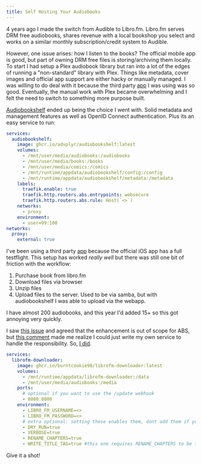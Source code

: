 ```yaml
---
title: Self Hosting Your Audiobooks
---
```


4 years ago I made the switch from Audible to Libro.fm. Libro.fm serves DRM free audiobooks, shares revenue with a local bookshop you select and works on a similar monthly subscription/credit system to Audible. 

However, one issue arises: how I listen to the books? The official mobile app is good, but part of owning DRM free files is storing/archiving them locally. To start I had setup a Plex audiobook library but ran into a lot of the edges of running a "non-standard" library with Plex. Things like metadata, cover images and official app support are either hacky or manually managed. I was willing to do deal with it because the third party [app](https://prologue.audio/) I was using was so good. Eventually, the manual work with Plex became overwhelming and I felt the need to switch to something more purpose built.

[Audiobookshelf](https://www.audiobookshelf.org/) ended up being the choice I went with. Solid metadata and management features as well as OpenID Connect authentication. Plus its an easy service to run:

```yaml
services:
  audiobookshelf:
    image: ghcr.io/advplyr/audiobookshelf:latest
    volumes:
      - /mnt/user/media/audiobooks:/audiobooks
      - /mnt/user/media/books:/books
      - /mnt/user/media/comics:/comics
      - /mnt/runtime/appdata/audiobookshelf/config:/config
      - /mnt/runtime/appdata/audiobookshelf/metadata:/metadata
    labels:
      traefik.enable: true
      traefik.http.routers.abs.entrypoints: websecure
      traefik.http.routers.abs.rule: Host(`<>`)
    networks:
      - proxy
    environment:
      - user=99:100
networks:
  proxy:
    external: true
```

I've been using a third party [app](https://github.com/LeoKlaus/plappa) because the official iOS app has a full testflight. This setup has worked _really well_ but there was still one bit of friction with the workflow:

1. Purchase book from libro.fm
2. Download files via browser
3. Unzip files
4. Upload files to the server. Used to be via samba, but with audiobookshelf I was able to upload via the webapp.

I have almost 200 audiobooks, and this year I'd added 15+ so this got annoying very quickly. 

I saw [this issue](https://github.com/advplyr/audiobookshelf/issues/2112) and agreed that the enhancement is out of scope for ABS, but [this comment](https://github.com/advplyr/audiobookshelf/issues/2112#issuecomment-1866724546) made me realize I could just write my own service to handle the responsibility. So, [I did](https://github.com/burntcookie90/librofm-downloader).

```yaml
services:
  librofm-downloader:
    image: ghcr.io/burntcookie90/librofm-downloader:latest
    volumes:
      - /mnt/runtime/appdata/librofm-downloader:/data
      - /mnt/user/media/audiobooks:/media
    ports:
      # optional if you want to use the /update webhook
      - 8080:8080 
    environment:
      - LIBRO_FM_USERNAME=<>
      - LIBRO_FM_PASSWORD=<>
      # extra optional: setting these enables them, dont add them if you dont want them.
      - DRY_RUN=true 
      - VERBOSE=true
      - RENAME_CHAPTERS=true
      - WRITE_TITLE_TAG=true #this one requires RENAME_CHAPTERS to be true as well
```

Give it a shot! 